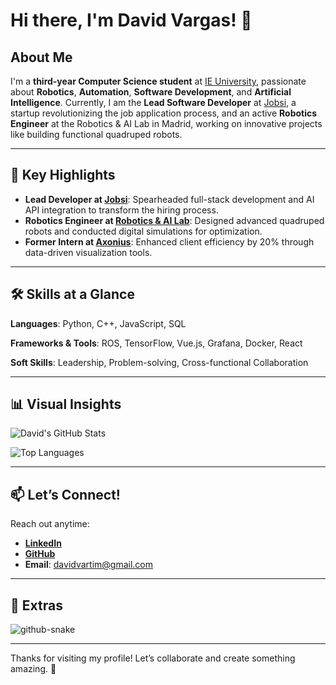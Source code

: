 # Hi there, I'm David Vargas! 👋

## About Me

I'm a **third-year Computer Science student** at [IE University](https://www.ie.edu/), passionate about **Robotics**, **Automation**, **Software Development**, and **Artificial Intelligence**. Currently, I am the **Lead Software Developer** at [Jobsi](https://github.com/JobsiSoftwares), a startup revolutionizing the job application process, and an active **Robotics Engineer** at the Robotics & AI Lab in Madrid, working on innovative projects like building functional quadruped robots.

---

## 🚀 Key Highlights

- **Lead Developer at [Jobsi](https://github.com/JobsiSoftwares)**: Spearheaded full-stack development and AI API integration to transform the hiring process.
- **Robotics Engineer at [Robotics & AI Lab](https://github.com/botzo-team)**: Designed advanced quadruped robots and conducted digital simulations for optimization.
- **Former Intern at [Axonius](https://axonius.com)**: Enhanced client efficiency by 20% through data-driven visualization tools.

---

## 🛠 Skills at a Glance

**Languages**: Python, C++, JavaScript, SQL

**Frameworks & Tools**: ROS, TensorFlow, Vue.js, Grafana, Docker, React

**Soft Skills**: Leadership, Problem-solving, Cross-functional Collaboration

---

## 📊 Visual Insights

![David's GitHub Stats](https://github-readme-stats.vercel.app/api?username=DavidVart&show_icons=true&theme=tokyonight&hide_border=true)

![Top Languages](https://github-readme-stats.vercel.app/api/top-langs/?username=DavidVart&layout=compact&theme=tokyonight&hide_border=true)

---

## 📫 Let’s Connect!

Reach out anytime:

- **[LinkedIn](https://www.linkedin.com/in/david-vargas-timon/)**
- **[GitHub](https://github.com/DavidVart)**
- **Email**: davidvartim@gmail.com

---

## 🌟 Extras

<picture>
  <source media="(prefers-color-scheme: dark)" srcset="dist/github-snake-dark.svg" />
  <source media="(prefers-color-scheme: light)" srcset="dist/github-snake.svg" />
  <img alt="github-snake" src="dist/github-snake.svg" />
</picture>

---

Thanks for visiting my profile! Let’s collaborate and create something amazing. 🚀


